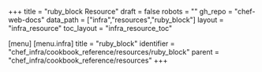 +++
title = "ruby_block Resource"
draft = false
robots = ""
gh_repo = "chef-web-docs"
data_path = ["infra","resources","ruby_block"]
layout = "infra_resource"
toc_layout = "infra_resource_toc"

[menu]
  [menu.infra]
    title = "ruby_block"
    identifier = "chef_infra/cookbook_reference/resources/ruby_block"
    parent = "chef_infra/cookbook_reference/resources"
+++

<!-- The contents of this page are automatically generated from the ruby_block.yaml file in the data directory. -->
<!-- To suggest a change, edit the https://github.com/chef/chef/blob/master/lib/chef/resource/ruby_block.rb file
      and submit a pull request to the https://github.com/chef/chef repository. -->
